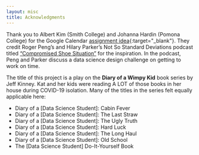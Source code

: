 ```yaml
---
layout: misc
title: Acknowledgments
---
```


Thank you to Albert Kim (Smith College) and Johanna Hardin (Pomona College) for the Google
Calendar [assignment idea](https://arxiv.org/pdf/2002.11767.pdf 'Playing the whole game”: A data collection and analysis exercise with Google Calendar'){:target="_blank"}. They credit Roger Peng’s and Hilary Parker’s Not So Standard Deviations
podcast titled [“Compromised Shoe Situation”](http://nssdeviations.com/size/5/?search=shoe "Not So Standard Deviations podcast") for the inspiration.  In the podcast, Peng and Parker discuss a data science design challenge on getting to work on time.

The title of this project is a play on the **Diary of a Wimpy Kid** book series by Jeff Kinney.  Kat and her kids were
reading A LOT of those books in her house during COVID-19 isolation.  Many of the titles in the series felt equally applicable
here:
- Diary of a [Data Science Student]: Cabin Fever
- Diary of a [Data Science Student]: The Last Straw
- Diary of a [Data Science Student]: The Ugly Truth
- Diary of a [Data Science Student]: Hard Luck
- Diary of a [Data Science Student]: The Long Haul
- Diary of a [Data Science Student]: Old School
- The [Data Science Student] Do-It-Yourself Book
